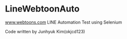 # LineWebtoonAuto

www.webtoons.com LINE Automation Test using Selenium

Code written by Junhyuk Kim(okjcd123)
